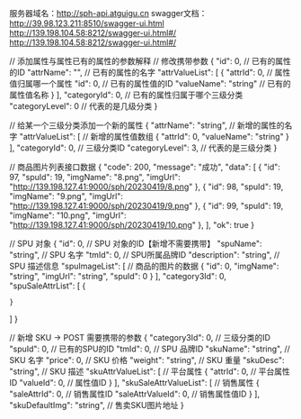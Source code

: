 服务器域名：http://sph-api.atguigu.cn
swagger文档：
http://39.98.123.211:8510/swagger-ui.html
http://139.198.104.58:8212/swagger-ui.html#/
http://139.198.104.58:8212/swagger-ui.html#/

// 添加属性与属性已有的属性的参数解释
// 修改携带参数
{
  "id": 0, // 已有的属性的ID
  "attrName": "", // 已有的属性的名字
  "attrValueList": [
    {
      "attrId": 0, // 属性值归属哪一个属性
      "id": 0, // 已有的属性值的ID
      "valueName": "string" // 已有的属性值名称
    }
  ],
  "categoryId": 0, // 已有的属性归属于哪个三级分类
  "categoryLevel": 0  // 代表的是几级分类
}

// 给某一个三级分类添加一个新的属性
{
  "attrName": "string", // 新增的属性的名字
  "attrValueList": [ // 新增的属性值数组
    {
      "attrId": 0,
      "valueName": "string"
    }
  ],
  "categoryId": 0, // 三级分类ID
  "categoryLevel": 3, // 代表的是三级分类
}

// 商品图片列表接口数据
{
  "code": 200,
  "message": "成功",
  "data": [
    {
      "id": 97,
      "spuId": 19,
      "imgName": "8.png",
      "imgUrl": "http://139.198.127.41:9000/sph/20230419/8.png"
    },
    {
      "id": 98,
      "spuId": 19,
      "imgName": "9.png",
      "imgUrl": "http://139.198.127.41:9000/sph/20230419/9.png"
    },
    {
      "id": 99,
      "spuId": 19,
      "imgName": "10.png",
      "imgUrl": "http://139.198.127.41:9000/sph/20230419/10.png"
    },
  ],
  "ok": true
}

// SPU 对象
{
  "id": 0, // SPU 对象的ID【新增不需要携带】
  "spuName": "string", // SPU 名字
  "tmId": 0, // SPU所属品牌ID
  "description": "string", // SPU 描述信息
  "spuImageList": [ // 商品的图片的数据
    {
      "id": 0,
      "imgName": "string",
      "imgUrl": "string",
      "spuId": 0 
    }
  ],
  "category3Id": 0,
  "spuSaleAttrList": [
    {
      
    }
  ]
}

// 新增 SKU -> POST 需要携带的参数
{
  "category3Id": 0,  // 三级分类的ID
  "spuId": 0,        // 已有的SPU的ID
  "tmId": 0,         // SPU 品牌ID
  "skuName": "string", // SKU 名字
  "price": 0,          // SKU 价格
  "weight": "string",  // SKU 重量
  "skuDesc": "string", // SKU 描述
  "skuAttrValueList": [  // 平台属性
    {
      "attrId": 0,  // 平台属性ID
      "valueId": 0, // 属性值ID
    }
  ],
  "skuSaleAttrValueList": [ // 销售属性
    {
      "saleAttrId": 0, // 销售属性ID
      "saleAttrValueId": 0, // 销售属性值ID
    }
  ],
  "skuDefaultImg": "string", // 售卖SKU图片地址
}